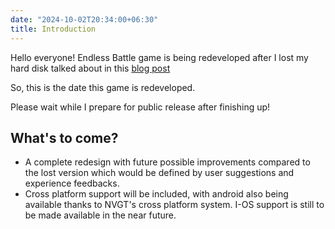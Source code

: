```yaml
---
date: "2024-10-02T20:34:00+06:30"
title: Introduction
---
```

Hello everyone! Endless Battle game is being redeveloped after I lost my hard disk talked about in this [blog post](https://harrymkt.github.io/blog/new-chapter-begins/)
<!--more-->
So, this is the date this game is redeveloped.

Please wait while I prepare for public release after finishing up!

## What's to come?
- A complete redesign with future possible improvements compared to the lost version which would be defined by user suggestions and experience feedbacks.
- Cross platform support will be included, with android also being available thanks to NVGT's cross platform system. I-OS support is still to be made available in the near future.